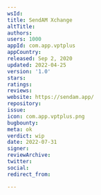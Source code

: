 ```yaml
---
wsId: 
title: SendAM Xchange
altTitle: 
authors: 
users: 1000
appId: com.app.vptplus
appCountry: 
released: Sep 2, 2020
updated: 2022-04-25
version: '1.0'
stars: 
ratings: 
reviews: 
website: https://sendam.app/
repository: 
issue: 
icon: com.app.vptplus.png
bugbounty: 
meta: ok
verdict: wip
date: 2022-07-31
signer: 
reviewArchive: 
twitter: 
social: 
redirect_from: 

---
```


